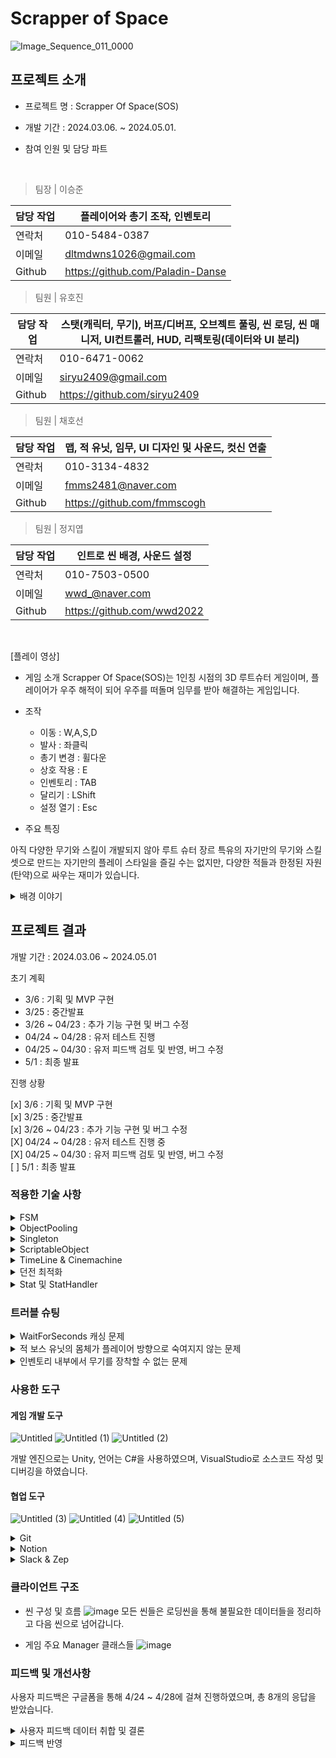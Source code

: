 # Scrapper of Space

![Image_Sequence_011_0000](https://github.com/Paladin-Danse/Project_LSD/assets/24542378/52976c3c-eb55-4f7f-af6e-08ccef888581)

## 프로젝트 소개

* 프로젝트 명 : Scrapper Of Space(SOS)

* 개발 기간 : 2024.03.06. ~ 2024.05.01.

* 참여 인원 및 담당 파트

<br>

> 팀장 | 이승준

| 담당 작업 | 플레이어와 총기 조작, 인벤토리 |
| --- | --- |
| 연락처 | 010-5484-0387 |
| 이메일 | dltmdwns1026@gmail.com |
| Github | https://github.com/Paladin-Danse |

> 팀원 | 유호진

| 담당 작업 | 스탯(캐릭터, 무기), 버프/디버프, 오브젝트 풀링, 씬 로딩, 씬 매니저, UI컨트롤러, HUD, 리팩토링(데이터와 UI 분리) |
| --- | --- |
| 연락처 | 010-6471-0062 |
| 이메일 | siryu2409@gmail.com |
| Github | https://github.com/siryu2409 |

> 팀원 | 채호선

| 담당 작업 | 맵, 적 유닛, 임무, UI 디자인 및 사운드, 컷신 연출 |
| --- | --- |
| 연락처 | 010-3134-4832 |
| 이메일 | fmms2481@naver.com |
| Github | https://github.com/fmmscogh |

> 팀원 | 정지엽

| 담당 작업 | 인트로 씬 배경, 사운드 설정 |
| --- | --- |
| 연락처 | 010-7503-0500 |
| 이메일 | wwd_@naver.com |
| Github | https://github.com/wwd2022 |

<br>

[플레이 영상]

* 게임 소개
Scrapper Of Space(SOS)는 1인칭 시점의 3D 루트슈터 게임이며, 플레이어가 우주 해적이 되어 우주를 떠돌며 임무를 받아 해결하는 게임입니다.

* 조작

    * 이동 : W,A,S,D  
    * 발사 : 좌클릭
    * 총기 변경 : 휠다운  
    * 상호 작용 : E  
    * 인벤토리 : TAB  
    * 달리기 : LShift  
    * 설정 열기 : Esc  

* 주요 특징

아직 다양한 무기와 스킬이 개발되지 않아 루트 슈터 장르 특유의 자기만의 무기와 스킬셋으로 만드는 자기만의 플레이 스타일을 즐길 수는 없지만, 다양한 적들과 한정된 자원(탄약)으로 싸우는 재미가 있습니다.

<details> 
<summary>배경 이야기</summary>
<br>
찬란했던 인류의 문명이 피고 지기를 3번을 반복하고 난 뒤 
여러 과학 기술의 격차가 뒤죽박죽 벌어져버린 세상

수많은 은하를 지배하고있는 제국 외곽의 작은 사막 행성에서
아름답기로 소문난 여자와 성실한 남자 밑에서 사내아이 그로닉이 태어났다.

그로닉이 7살이 되던 해 어느 날 도시를 다스리던 영주의 아들이 마을에 내려와 시찰을 돌며 행패를 부렸다.
그 옆을 지나가던 사람들중에 도시에서 아름답기로 소문난 그로닉의 어머니가 영주의 아들의 눈에 띄었다.

영주의 아들은 곧 바로 그로닉의 어머니의 손목을 낚아채 근처 여관으로 향했고 그것을 막아서려던 그로닉의 아버지는 영주의 호위병사들에게 흠씬 두들겨 맞아야만 했다.
결국 이웃에게 부축받아 집에돌아온 그로닉의 아버지는 밤늦게 엉망이된 옷을 입고 돌아온 그로닉의 어머니를 보며 서로 숨죽여 울부짖었다.

그 후 그로닉의 아버지가 두들겨 맞은 후유증으로 장애를 얻고 더 이상 일을 하지 못해서 돈을 벌어올 수 없게 되자 그로닉의 어머니가 잡일을 하게된다.
이에 자신의 처지를 비관한 그로닉의 아버지는 어느 날 뒷산에서 목을메서 자살하게된다.

그로닉의 어머니 또한 삶을 포기하고 싶었지만 자식을 놔두고 그럴순 없었기에 삶을 이어가던 중 자신이 영주 아들의 자식을 임신하였다는 것을 알게되었다.

이 사실로 영주에게 돈을 받아보려 영주의 집에 찾아가 영주 아들의 자식을 임신했다고 말한 그로닉의 어머니는 도리어 거짓을 일삼는 더러운년이라며 영주의 하인들에게 끌려가 매타작을 당하고 영주의 성에 있는 지하 감옥에 갇힌다.

그와중에도 영주의 아들은 영주 몰래 지하 감옥에 들러 그로닉의 어머니에게 치근덕 거리다 혀를 물어 뜯기게 되고 이에 격분한 영주의 아들은 병사들을 시켜 그로닉의 어머니를 죽여버린다.

또 그로닉의 어머니에게 아들이 있다는게 생각난 영주의 아들은 혼자 남아있던 그로닉까지 납치해서 자신의 가문이 운영하는 광산에 노예로 넘겨버린다.

항상 어느 때든 틈을 노려 도망치려다 잡히고 매질을 당하는 삶을 10년을 살아온 그로닉은 어느 날 갑자기 광산 노예들의 폭동이 일어났고 그 틈을 타서 전에 알아둔 우주비행선이 있는 곳을 찾아가 혼란을 틈타 탈취해서 행성을 빠져나간다.

그러나 꽤나 빠르게 이것을 알아챈 영주가 추격대를 보내고 추격대의 공격에서 도망치던 그로닉은 추격대의 공격에 우주비행선의 한쪽이 파손되어 정신을 잃는다.
파손된 우주비행선을 회수하려던 추격대는 갑자기 나타난 우주해적들을 보고 부리나케 도망치고 우주해적이 그로닉의 우주비행선을 회수하던중 정신을 잃고 쓰러져있던 그로닉을 발견하게된다.

우주해적 선장에게 거둬지게된 그로닉은 해적선 내부의 잡일과 전투술을 배우며 해적질에 동참해서 점점 우주해적의 일원으로 자리잡게된다.
그렇게 점차 실력과 공을 쌓아 인정받게된 그로닉은 8번대까지밖에 없었던 우주해적선에 9번대의 대장이 되고 개인적으로 작전을 통솔할 수 있는 권한을 부여받아서 드디어 부모의 원수를 갚을 수 있는 기회를 얻게된다.
</details>


## 프로젝트 결과

개발 기간 : 2024.03.06 ~ 2024.05.01

초기 계획

- 3/6 : 기획 및 MVP 구현
- 3/25 : 중간발표
- 3/26 ~ 04/23 : 추가 기능 구현 및 버그 수정
- 04/24 ~ 04/28 : 유저 테스트 진행
- 04/25 ~ 04/30 : 유저 피드백 검토 및 반영, 버그 수정
- 5/1 : 최종 발표

진행 상황

[x]  3/6 : 기획 및 MVP 구현  
[x]  3/25 : 중간발표  
[x]  3/26 ~ 04/23 : 추가 기능 구현 및 버그 수정  
[X]  04/24 ~ 04/28 : 유저 테스트 진행 중  
[X]  04/25 ~ 04/30 : 유저 피드백 검토 및 반영, 버그 수정  
[ ]  5/1 : 최종 발표  

### 적용한 기술 사항

<details> <summary> FSM </summary>
    <details> <summary> Player </summary>
    사용 이유 : 장착한 무기도 함께 사용하였으며, 다양한 상황에 맞춰 애니메이션을 구동하고 해당 상태에서만 코드가 실행되도록 제어와 관리의 목적으로 사용하였습니다. <br />
    <img alt="" src="https://github.com/Paladin-Danse/Project_LSD/assets/24542378/cfe9b788-81bd-4440-89ef-1cb91edd9dd6"/> 
    </details>
    <details> <summary> Enemy </summary>
    사용 이유 : 적 유닛의 행동 패턴을 각각의 개별적인 상태로 나누어 조건에 따라 상태가 실행될 수 있도록 하는게 AI를 구현함에 있어서 더 직관적이고 용이하다고 판단하였습니다. <br />
    <img alt="" src="https://github.com/Paladin-Danse/Project_LSD/assets/24542378/1caaa53d-67b0-460d-b85e-002354c7aeba"/> 
    </details>
</details>
<details> <summary> ObjectPooling </summary>
사용 이유 <br />
    - 슈팅 장르의 특성상 탄환과 같은 오브젝트들의 잦은 생성과 파괴가 일어나는데, 이 과정에서 생성되는 가비지들을 최소화하여 쾌적한 게임 환경을 제공하기 위해 도입하였습니다. <br />
<img alt="" src="https://github.com/Paladin-Danse/Project_LSD/assets/24542378/427d2595-a523-4572-91ca-3d653512d65b"/> 
</details>
<details> <summary> Singleton </summary>
사용 이유 <br />
    - 데이터의 중복 생성을 방지하고, 데이터의 관리, 공유, 접근을 편리하게 만들기 위해 사용하였습니다. <br />
    QuestManager, QuestTracker, SoundManager, Player, SceneLoader, GameManager 등의 클래스에 싱글톤을 사용하고 있습니다. <br />
</details>
<details> <summary> ScriptableObject </summary>
도입 배경 <br />
- 유니티 내부에서 사용될 초기 값들을 관리하기 용이하고, ScriptableObject ↔ JSON ↔ Excel로 이어지는 데이터 관리의 유용성때문에 사용하였습니다. <br />
플레이어 스탯, 무기 스탯, 적 유닛 스탯, 던전, 퀘스트, 인벤토리 등이 SO를 사용하여 관리되고 있으며, 특히 Quest는 Excel → JSON → SO를 통해 퀘스트 목록을 관리하고 있습니다. <br />
</details>
<details> <summary> TimeLine & Cinemachine </summary>
    사용 이유 : 던전 입장시 컷씬 연출을 위해 사용하였습니다. <br />
여러 타입의 트랙을 사용하고 각각의 트랙의 클립들을 블렌드하여 복잡한 효과들을 한번의 시퀸스로 나타내는 애니메이션 시퀸스를 만들어낼 수 있었습니다. <br />
<video alt="" src="https://github.com/Paladin-Danse/Project_LSD/assets/24542378/c4d1aa15-b4c7-49f1-8e48-665a1e946b95"/> <br />
    TimeLine의 시각적으로 직관적인 점때문에 컷씬을 편집함에 있어서 편리했고 Cinemachine의 가상 카메라를 사용하여 연출에 따라 시점을 옮겨다닐 수 있게 할 수 있었습니다. <br />
<img alt="" src="https://github.com/Paladin-Danse/Project_LSD/assets/24542378/e945e732-4283-43d8-b996-9cf5099a44db"/> 
</details>
<details> <summary> 던전 최적화 </summary>
원형 콜라이더를 사용하여 OnTriggerEnter로 센서처럼 사용해 플레이어가 콜라이더 내부로 진입하면 적 유닛의 주요 스크립트가 enabled = true;가 되어 기능이 가동하고 콜라이더 밖으로 플레이어가 나가면 enabled = false;가 되어 코드 사용이 멈추게 되서 플레이어와 전투를 치루는 적 유닛의 코드만 활성화되게 만들어 동시에 사용되는 메모리의 양을 줄였습니다. <br />
<code>
EnemyStateMachine enemyStateMachine;
public Enemy meleeEnemy;    
private void OnTriggerEnter(Collider other)
{
    if (other.gameObject.layer == LayerMask.NameToLayer("Player"))
    {
        if (other.TryGetComponent<Health>(out meleeEnemy.stateMachine.Target))
        {
            meleeEnemy.enabled = true;
        }                        
    }
}

private void OnTriggerExit(Collider other)
{
    if (other.gameObject.layer == LayerMask.NameToLayer("Player"))
    {
        if (other.TryGetComponent<Health>(out meleeEnemy.stateMachine.Target))
        {
            meleeEnemy.enabled = false;
        }
    }
}
</code>
</details>
<details> <summary> Stat 및 StatHandler </summary>
    캐릭터와 무기의 스텟을 ScriptableObject를 통해 초기화하고, 게임 진행 중에 변화하는 스탯을 반영하도록 하였습니다. <br />
    또한, Enum을 이용해 중첩되는 스텟에 가할 연산을 정하고, Flag를 이용하여 연산할 스탯을 제한 할 수 있도록 하였습니다. <br />
<img alt="" src="https://github.com/Paladin-Danse/Project_LSD/assets/24542378/d7ef2814-3203-4479-a46b-68d5d13610b8"/> <br />
    StatHandler 클래스들은 이러한 스탯들의 목록을 가지고 중첩이 반영된 최신 스탯을 유지합니다. <br />
<img alt="" src="https://github.com/Paladin-Danse/Project_LSD/assets/24542378/87fb2f71-785e-44e2-be33-00f1a3d5d93b"/> <br />
</details>

### 트러블 슈팅

<details> <summary> WaitForSeconds 캐싱 문제 </summary>
    <a href="https://www.notion.so/WaitForSeconds-7ae6f7081c4344f4825b55ce68765888?pvs=21">WaitForSeconds 최적화 보고서</a>
</details>
<details> <summary> 적 보스 유닛의 몸체가 플레이어 방향으로 숙여지지 않는 문제 </summary>
    문제점 : 적 보스 유닛의 몸체가 플레이어 방향으로 숙여지지 않아 적 보스 유닛의 공격이 투사체로 일직선으로 나가서 플레이어에게 향하지 않는 문제점이 있었습니다. <br />
    분석 : 상태머신에서 적 보스 유닛과 플레이어의 거리를 체크해서 상태를 변경하는 코드가 Update에 있고 적 보스 유닛이 플레이어가 있는 방향으로 몸체를 숙이게하는 코드도 Update에 있어서 상태에 맞는 애니메이션을 실행하는 부분만 실행되고 몸체를 숙이는건 실행되지 않는것 같았습니다. <br />
    해결방법 : 플레이어가 있는 방향으로 몸체를 숙이게 하는 코드를 LateUpdate에 넣어서 사용하여 Update 다음에 실행되게하여 정상적으로 작동하였습니다. <br />
    <code>
    void LateUpdate()
    {
        if(target != null)
        {
            LookTarget();
        }        
    }
    public void LookTarget()
    {        
        float distance = Vector3.Distance(transform.position, target.position);
        float nor = Mathf.InverseLerp(minD, maxD, distance);
        float targetR = Mathf.Lerp(minR, maxR, nor);        
        transform.Rotate(0f, targetR, 0f);              
    }
    </code>
</details>
    
<details> <summary> 인벤토리 내부에서 무기를 장착할 수 없는 문제 </summary>
    - 문제점 : 무기를 인벤토리 내 아이템으로 전환하는데 필요한 정보는 무기 안에서 전부 꺼내올 수 있게 설계되었지만, 반대로 아이템 슬롯이 가지는 아이템 데이터엔 무기의 정보를 모두 가져오기엔 데이터가 많아 모든 슬롯에 무기의 데이터를 가지게 하는 것이 망설여져 진행이 막히는 일이 있었습니다. <br />
    해결 : 무기에 필요한 전부를 들 수 없다면 무기가 가지고 있는 스탯만 가져가고 무기를 장착할 때 해당 무기의 스탯의 정보를 기반으로 활성화할 무기를 On/Off 해주는 것으로 해결하였습니다. <br />
    - 느낀점 : 코드를 설계하는 것이 중요하다는 것이 개인적으로 크게 와 닿은 트러블이었습니다. 처음 코드를 설계하기 전에는 무기를 플레이어에게 모두 집어넣고 활성화만 시켜놓으면 간단하게 해결될 문제라고 생각했습니다만, 개발이 진행되면서 인벤토리를 구상하게 되니 내부에서 데이터를 조작해야 되는 상황이 오게 되자 이미 플레이어가 들고 있는 무기의 데이터를 내부에서 수정하는 방식으로 구현하는 방법밖에 쓸 수 없어 손이 많이 가는 작업이 되었습니다. 만약 다음에 비슷한 작업이 있다면 최소한 플레이어에게 모든 무기를 하위 오브젝트로 달아놓는 방법은 무기마다 스탯이 다르게 적용할 계획이라면 지양해야 될 듯 싶었습니다. <br />
    <img alt="" src="https://github.com/Paladin-Danse/Project_LSD/assets/24542378/93343735-36eb-4aff-9639-8ba18c7a70e2"/>
</details>

### 사용한 도구

#### 게임 개발 도구

![Untitled](https://github.com/Paladin-Danse/Project_LSD/assets/24542378/5d69b582-72fd-4ee8-b58f-767c744d10b0)
![Untitled (1)](https://github.com/Paladin-Danse/Project_LSD/assets/24542378/1c1c5cb2-be0b-4ca2-aec8-a955dfaebc6b)
![Untitled (2)](https://github.com/Paladin-Danse/Project_LSD/assets/24542378/b6dbb80f-17dd-49b5-b00f-bfbbe949fcc2)

개발 엔진으로는 Unity, 언어는 C#을 사용하였으며, VisualStudio로 소스코드 작성 및 디버깅을 하였습니다.

#### 협업 도구

![Untitled (3)](https://github.com/Paladin-Danse/Project_LSD/assets/24542378/695c4f5e-08d0-4f1e-a399-60b2258bef9f)
![Untitled (4)](https://github.com/Paladin-Danse/Project_LSD/assets/24542378/b372454e-7727-4b03-b37b-581ee0387546)
![Untitled (5)](https://github.com/Paladin-Danse/Project_LSD/assets/24542378/a9b27e15-3558-4717-b413-d31fc29f13a6)

<details> <summary> Git </summary>
    Git을 이용하여 소스 코드와 리소스를 관리하였습니다. <br />
    <img alt="" src="https://github.com/Paladin-Danse/Project_LSD/assets/24542378/36b8fa6a-0bcd-403b-a902-2c06ab3c048f"/>
    Main → Dev → Feature로 이어지는 GitFlow를 도입하여 안정적인 버전 관리를 하였고, <br />
    커밋의 제목에는 간단한 컨벤션을 적용하여 서로의 작업을 알기 쉽게 하였습니다. <br />
</details>

<details> <summary> Notion </summary>
    Notion을 이용하여 매일 2회 진행되는 스크럼 문서를 관리하고, <br />
    칸반보드를 만들어 프로젝트의 진척도 및 태스크를 관리하였습니다. <br />
    <img alt="" src="https://github.com/Paladin-Danse/Project_LSD/assets/24542378/0201a5bd-f042-454a-80e9-7467781f9698"/> <br />
    <img alt="" src="https://github.com/Paladin-Danse/Project_LSD/assets/24542378/8efb7472-b384-450a-8c10-4448241cf1b9"/>
</details>

<details> <summary> Slack & Zep </summary>
    Zep을 이용하여 실시간으로 문제 상황을 공유하였으며, 때로는 화면 공유를 통해 함께 문제를 해결하였습니다. 또한, Slack으로 개인 부재 일정을 공유하여 부재 중인 인원에 대해서 대응 할 수 있도록 하였습니다. <br />
    <img alt="" src="https://github.com/Paladin-Danse/Project_LSD/assets/24542378/97c61494-bf36-43d4-aee2-15922ea7f735"/>
</details>

### 클라이언트 구조

* 씬 구성 및 흐름
![image](https://github.com/Paladin-Danse/Project_LSD/assets/24542378/d90894b2-a074-45ee-910f-a7394fdf5d16)
모든 씬들은 로딩씬을 통해 불필요한 데이터들을 정리하고 다음 씬으로 넘어갑니다.

* 게임 주요 Manager 클래스들
![image](https://github.com/Paladin-Danse/Project_LSD/assets/24542378/6f0f69d3-0dac-4c3b-8736-ff7f082d4d48)


### 피드백 및 개선사항

사용자 피드백은 구글폼을 통해 4/24 ~ 4/28에 걸쳐 진행하였으며, 총 8개의 응답을 받았습니다.

<details> <summary>사용자 피드백 데이터 취합 및 결론</summary>
UI 관련

~~SettingUI 닫는 버튼 없음~~

현재 Tab-Esc를 연달아 누르면 계속해서 UI가 쌓임 → 그러다보면 안꺼지는 경우 있음

: UIController 수정 예정

상호작용하는 곳이 잘 알기 어렵다

: 맵 문제와 복합적, PlayerInteract 범위 증가

적 HP 표시

: 조준한 적에 대해서만 HP바 표시?

사운드 관련

부족한 사운드 피드백

: 플레이어 걷는 소리, 피격-타격 소리 추가

중첩시 음량이 커짐

사운드 중첩시 음량 커짐

: 해당 오브젝트의 AudioSource의 음량값을 줄임 

총기의 기본 음량이 너무 큼

: 기본 음량이 너무 큰 것들은 어떻게 수정? → 기준 사운드 한 개 두고 사운드 에셋 자체 수정?

비주얼 관련

보스 이펙트가 너무 강해서 시야를 가림

: 현재 조금 수정함

게임 플레이 관련

터렛이 너무 강한 반면 보상이 없다

: 터렛은 무조건 무언가를 떨구게 수정? (ex. 총알 박스 여러 개)

적 유닛이 총을 맞고 있는지, 나도 총을 맞았는지 피드백이 없다

: 적 유닛이 조금이나마 밀려나게 or 피격 이펙트/사운드 추가, 플레이어 피격 이펙트 추가

총기 이펙트 부재

: 이펙트 추가 하는 걸로

보스 타게팅 버그, 보스 스킬 버그(실드 그냥 몸 비비면 안에 들어감)
: 차차 수정 하는 것으로

맵뚫(특히 광산)
: 광산 삭제, terrain collider 삼중으로

총알이 다 떨어진 경우에 총알 수급 수단이 없음

: 박스 그냥 상호작용으로도 파괴 가능하게 하고, 양 늘리고, 마켓 추가?

너무 멀리서 쏘는 경우에 몬스터가 반응이 없음

: 멀리서 피격 당한 경우 바로 플레이어 추격하게?

무적존의 존재

: 맵 수정 필요

보스가 보스인지 와닿지 않았다

: 보스방 진입시 컷씬?

총알을 허공에 쏴도 적이 죽거나 조준한 적이 아닌 다른 적이 죽는다

: 수정 중

반동이 너무 심하다(초탄 반동이 너무 강하다)

: 반동 비주얼을 조금 부드럽게 가능?

달리는 중에 장전이 안되는게 불편하다

: 추후 달리는 중에 장전 허용, 발사 허용(발사시 Spread 대폭 증가)?

공중에서 조작이 안되는게 불편하다(납득 가능한 사람도 있음)

: 공중에서 조작 가능하게 하는 대신에 조금만 움직이게?

임무 목표를 잘 모르겠다

: 다이얼로그를 나중에 추가 해야 할 것 같습니다

맵뚫 해결을 위해 플레이어 움직임 수정도 필요
</details>

<details> <summary> 피드백 반영 </summary>
총알 발사 수정 -> 총 발사를 위해 사용한 Raycast가 Enemy의 감지 Collider에 부딪혀 엉뚱한 곳으로 발사되는 경우가 빈번했음

터렛 드랍, 폭발음 음량 수정

던전 입장 상호작용 수정 -> 플레이어의 상호작용을 Raycast가 아닌 Collider로 변경

플레이어 피격 이펙트 추가

SettingUI 닫기 버튼 추가, Exit 아이콘 문으로 교체

무기 스왑시 무기 데미지가 중첩되던 버그 수정

적 타격 이펙트 및 총 발사 이펙트 추가, 일반 몹 피격시 넉백

</details>
